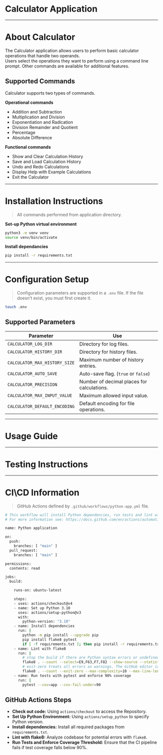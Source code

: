 # Calculator Application

---

# About Calculator

The Calculator application allows users to perform basic calculator operations that handle two operands.  
Users select the operations they want to perform using a command line prompt.  Other commands are available for additional features.  

## Supported Commands

Calculator supports two types of commands.

**Operational commands**
- Addition and Subtraction
- Multiplication and Division
- Exponentiation and Radication
- Division Remainder and Quotient
- Percentage
- Absolute Difference

**Functional commands**
- Show and Clear Calculation History
- Save and Load Calculation History
- Undo and Redo Calculations
- Display Help with Example Calculations
- Exit the Calculator

---

# Installation Instructions

> All commands performed from application directory.

**Set-up Python virtual environment**

```bash
python3 -m venv venv
source venv/bin/activate
```

**Install dependancies**

```bash
pip install -r requirements.txt
```

---

# Configuration Setup

> Configuration parameters are supported in a `.env` file.  If the file doesn't exist, you must first create it.

```bash
touch .env
```

## Supported Parameters

| Parameter                      | Use                                         |
|--------------------------------|---------------------------------------------|
| `CALCULATOR_LOG_DIR`           | Directory for log files.                    |
| `CALCULATOR_HISTORY_DIR`       | Directory for history files.                |
| `CALCULATOR_MAX_HISTORY_SIZE`  | Maximum number of history entries.          |
| `CALCULATOR_AUTO_SAVE`         | Auto-save flag. (`true` or `false`)             |
| `CALCULATOR_PRECISION`         | Number of decimal places for calculations.  |
| `CALCULATOR_MAX_INPUT_VALUE`   | Maximum allowed input value.                |
| `CALCULATOR_DEFAULT_ENCODING`  | Default encoding for file operations.       |

---

# Usage Guide

---

# Testing Instructions

---

# CI\CD Information

> GitHub Actions defined by `.github/workflows/python-app.yml` file.

```bash
# This workflow will install Python dependencies, run tests and lint with a single version of Python
# For more information see: https://docs.github.com/en/actions/automating-builds-and-tests/building-and-testing-python

name: Python application

on:
  push:
    branches: [ "main" ]
  pull_request:
    branches: [ "main" ]

permissions:
  contents: read

jobs:
  build:

    runs-on: ubuntu-latest

    steps:
    - uses: actions/checkout@v4
    - name: Set up Python 3.10
      uses: actions/setup-python@v3
      with:
        python-version: "3.10"
    - name: Install dependencies
      run: |
        python -m pip install --upgrade pip
        pip install flake8 pytest
        if [ -f requirements.txt ]; then pip install -r requirements.txt; fi
    - name: Lint with flake8
      run: |
        # stop the build if there are Python syntax errors or undefined names
        flake8 . --count --select=E9,F63,F7,F82 --show-source --statistics
        # exit-zero treats all errors as warnings. The GitHub editor is 127 chars wide
        flake8 . --count --exit-zero --max-complexity=10 --max-line-length=127 --statistics
    - name: Run tests with pytest and enforce 90% coverage
      run: |
        pytest --cov=app --cov-fail-under=90
```

## GitHub Actions Steps

- **Check out code:** Using `actions/checkout` to access the Repository.
- **Set Up Python Environment:** Using `actions/setup_python` to specify Python version.
- **Install dependencies:** Install all required packages from `requirements.txt`.
- **Lint with flake8:** Analyze codebase for potential errors with `flake8`.
- **Run Tests and Enforce Coverage Threshold:** Ensure that the CI pipeline fails if test coverage falls below 90%.
